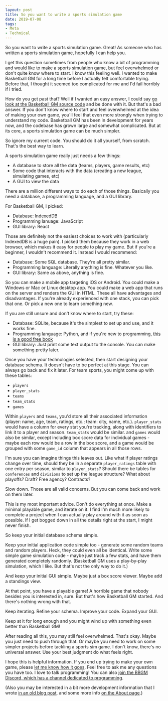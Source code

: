 ```yaml
---
layout: post
title: So you want to write a sports simulation game
date: 2019-07-08
tags:
- Meta
- Technical
---
```


So you want to write a sports simulation game. Great! As someone who has written a sports simulation game, hopefully I can help you.

I get this question sometimes from people who know a bit of programming and would like to make a sports simulation game, but feel overwhelmed or don't quite know where to start. I know this feeling well. I wanted to make Basketball GM for a long time before I actually felt comfortable trying. Before that, I thought it seemed too complicated for me and I'd fail horribly if I tried.

How do you get past that? Well if I wanted an easy answer, I could say [go look at the Basketball GM source code](https://github.com/dumbmatter/gm-games) and be done with it. But that's a bad answer. If you don't know where to start and feel overwhelmed at the idea of making your own game, you'll feel that even more strongly when trying to understand my code. Basketball GM has been in development for years now, and the codebase has grown large and somewhat complicated. But at its core, a sports simulation game can be much simpler.

<!--more-->

So ignore my current code. You should do it all yourself, from scratch. That's the best way to learn.

A sports simulation game really just needs a few things:

* A database to store all the data (teams, players, game results, etc)
* Some code that interacts with the data (creating a new league, simulating games, etc)
* A GUI to view the data

There are a million different ways to do each of those things. Basically you need a database, a programming language, and a GUI library.

For Basketball GM, I picked:

* Database: IndexedDB
* Programming lanuage: JavaScript
* GUI library: React

Those are definitely not the easiest choices to work with (particularly IndexedDB is a huge pain). I picked them because they work in a web browser, which makes it easy for people to play my game. But if you're a beginner, I wouldn't recommend it. Instead I would recommend:

* Database: Some SQL database. They're all pretty similar.
* Programming language: Literally anything is fine. Whatever you like.
* GUI library: Same as above, anything is fine.

So you can make a mobile app targeting iOS or Android. You could make a Windows or Mac or Linux desktop app. You could make a web app that runs on the server and renders the GUI in HTML. These all have advantages and disadvantages. If you're already experienced with one stack, you can pick that one. Or pick a new one to learn something new.

If you are still unsure and don't know where to start, try these:

* Database: SQLite, because it's the simplest to set up and use, and it works fine.
* Programming language: Python, and if you're new to programming, [this is a good free book](https://greenteapress.com/wp/think-python-2e/)
* GUI library: Just print some text output to the console. You can make something pretty later.

Once you have your technologies selected, then start designing your database schema. It doesn't have to be perfect at this stage. You can always go back and fix it later. For team sports, you might come up with these tables:

* `players`
* `player_stats`
* `teams`
* `team_stats`
* `games`

Within `players` and `teams`, you'd store all their associated information (player: name, age, team, ratings, etc.; team: city, name, etc.). `player_stats` would have a column for every stat you're tracking, along with identifiers to link it to a player and season. `team_stats` would be similar. and `games` would also be similar, except including box score data for individual games - maybe each row would be a row in the box score, and a game would be grouped with some `game_id` column that appears in all those rows.

I'm sure you can imagine things this leaves out. Like what if player ratings change over time, should they be in a separate `player_ratings` table with one entry per season, similar to `player_stats`? Should there be tables for `conferences` and `divisions` to set up the league structure? What about playoffs? Draft? Free agency? Contracts?

Slow down. Those are all valid concerns. But you can come back and work on them later.

This is my most important advice. Don't do everything at once. Make a minimal playable game, and iterate on it. I find I'm much more likely to complete a project when I can actually play around with it as soon as possible. If I get bogged down in all the details right at the start, I might never finish.

So keep your initial database schema simple.

Keep your initial application code simple too - generate some random teams and random players. Heck, they could even all be identical. Write some simple game simulation code - maybe just track a few stats, and have them generated completely randomly. (Basketball GM uses a play-by-play simulation, which I like. But that's not the only way to do it.)

And keep your initial GUI simple. Maybe just a box score viewer. Maybe add a standings view.

At that point, you have a playable game! A horrible game that nobody besides you is interested in, sure. But that's how Basketball GM started. And there's nothing wrong with that.

Keep iterating. Refine your schema. Improve your code. Expand your GUI.

Keep at it for long enough and you might wind up with something even better than Basketball GM!

After reading all this, you may still feel overwhelmed. That's okay. Maybe you just need to push through that. Or maybe you need to work on some simpler projects before tackling a sports sim game. I don't know, there's no universal answer. Use your best judgment do what feels right.

I hope this is helpful information. If you end up trying to make your own game, please [let me know how it goes](/contact/). Feel free to ask me any questions you have too. I love to talk programming! You can also [join the BBGM Discord, which has a channel dedicated to programming](https://discord.gg/E9HUwbq).

(Also you may be interested in a bit more development information that I wrote [in an old blog post](/blog/2013/12/development-history/), and some more info [on the About page](/about/).)
